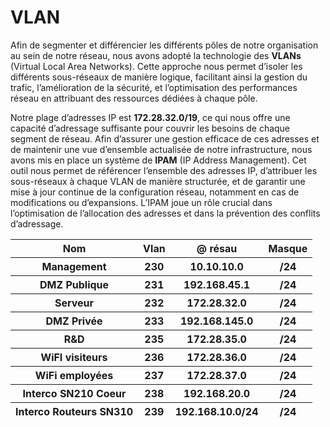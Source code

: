 # VLAN 

Afin de segmenter et différencier les différents pôles de notre organisation au sein de notre réseau, nous avons adopté la technologie des **VLANs** (Virtual Local Area Networks). Cette approche nous permet d’isoler les différents sous-réseaux de manière logique, facilitant ainsi la gestion du trafic, l’amélioration de la sécurité, et l’optimisation des performances réseau en attribuant des ressources dédiées à chaque pôle.

Notre plage d’adresses IP est **172.28.32.0/19**, ce qui nous offre une capacité d’adressage suffisante pour couvrir les besoins de chaque segment de réseau. Afin d’assurer une gestion efficace de ces adresses et de maintenir une vue d’ensemble actualisée de notre infrastructure, nous avons mis en place un système de **IPAM** (IP Address Management). Cet outil nous permet de référencer l’ensemble des adresses IP, d’attribuer les sous-réseaux à chaque VLAN de manière structurée, et de garantir une mise à jour continue de la configuration réseau, notamment en cas de modifications ou d’expansions. L’IPAM joue un rôle crucial dans l’optimisation de l’allocation des adresses et dans la prévention des conflits d’adressage.

<table>
    <thead>
        <tr>
            <th>Nom</th> 
            <th>Vlan</th>
            <th>@ résau</th>
            <th>Masque</th>
        <tr>
            <th>Management</th>
            <th>230</th>
            <th>10.10.10.0</th>
            <th>/24</th>
        </tr>
            <th>DMZ Publique</th>
            <th>231</th>
            <th>192.168.45.1</th>
            <th>/24</th>
        </tr>
            <th>Serveur</th>
            <th>232</th>
            <th>172.28.32.0</th>
            <th>/24</th>
        </tr>
            <th>DMZ Privée</th>
            <th>233</th>
            <th>192.168.145.0</th>
            <th>/24
        </tr>
            <th>R&D</th>
            <th>235</th>
            <th>172.28.35.0</th>
            <th>/24</th>
        </tr>
            <th>WiFI visiteurs</th>
            <th>236</th>
            <th>172.28.36.0</th>
            <th>/24</th>
        </tr>
            <th>WiFi employées</th>
            <th>237</th>
            <th>172.28.37.0</th>
            <th>/24</th>
        </tr>
            <th>Interco SN210 Coeur</th>
            <th>238</th>
            <th>192.168.20.0</th>
            <th>/24</th>
        </tr>
            <th>Interco Routeurs SN310</th>
            <th>239</th>
            <th>192.168.10.0/24</th>
            <th>/24</th>
        </tr>
    </body>
    </body>
</table>
    

